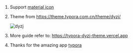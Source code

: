 1. Support [material icon](https://fonts.google.com/icons?selected=Material+Icons)  

2. Theme from https://theme.typora.com.cn/theme/dyzj/

   ![dyzj](https://theme.typora.com.cn/media/thumbnails/dyzj.png)

3. More guide refer to: https://typora-dyzj-theme.vercel.app  

4. Thanks for the amazing app [typora](https://typora.com.cn)